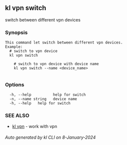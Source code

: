 ## kl vpn switch

switch between different vpn devices

### Synopsis

```
This command let switch between different vpn devices.
Example:
  # switch to vpn device
  kl vpn switch

	# switch to vpn device with device name
	kl vpn switch --name <device_name>
	
```

### Options

```
  -h, --help          help for switch
  -n, --name string   device name
  -h, --help   help for switch
```

### SEE ALSO

* [kl vpn](kl_vpn.md)  - work with vpn

###### Auto generated by kl CLI on 8-January-2024

